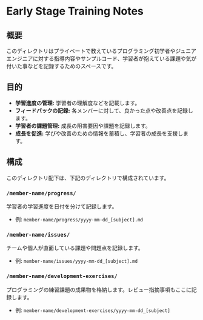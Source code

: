 # Early Stage Training Notes

## 概要
このディレクトリはプライベートで教えているプログラミング初学者やジュニアエンジニアに対する指導内容やサンプルコード、学習者が抱えている課題や気が付いた事などを記録するためのスペースです。

## 目的
- **学習進度の管理:** 学習者の理解度などを記載します。
- **フィードバックの記録:** 各メンバーに対して、良かった点や改善点を記録します。
- **学習者の課題管理:** 成長の阻害要因や課題を記録します。
- **成長を促進:** 学びや改善のための情報を蓄積し、学習者の成長を支援します。

## 構成
このディレクトリ配下は、下記のディレクトリで構成されています。

### `/member-name/progress/`
学習者の学習進度を日付を分けて記録します。
- 例: `member-name/progress/yyyy-mm-dd_[subject].md`

### `/member-name/issues/`
チームや個人が直面している課題や問題点を記録します。
- 例: `member-name/issues/yyyy-mm-dd_[subject].md`

### `/member-name/development-exercises/`
プログラミングの練習課題の成果物を格納します。レビュー指摘事項もここに記録します。
- 例: `member-name/development-exercises/yyyy-mm-dd_[subject]`
